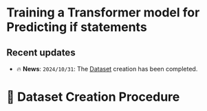 # Training a Transformer model for Predicting if statements

## Recent updates
- 🔥 **News**: ``2024/10/31``: The [Dataset](https://drive.google.com/drive/folders/100X2rtYo3oV4Rt9cPjkDi3z2hU9_csr7?usp=sharing) creation has been completed.


# 📗 Dataset Creation Procedure


